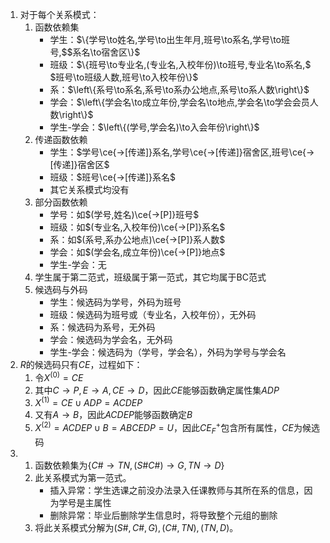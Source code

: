 1. 对于每个关系模式：
	1. 函数依赖集
		- 学生：$\{学号\to姓名,学号\to出生年月,班号\to系名,学号\to班号,$$系名\to宿舍区\}$
		- 班级：$\{班号\to专业名,(专业名,入校年份)\to班号,专业名\to系名,$ $班号\to班级人数,班号\to入校年份\}$
		- 系：$\left\{系号\to系名,系号\to系办公地点,系号\to系人数\right\}$
		- 学会：$\left\{学会名\to成立年份,学会名\to地点,学会名\to学会会员人数\right\}$
		- 学生-学会：$\left\{(学号,学会名)\to入会年份\right\}$
	1. 传递函数依赖
		- 学生：$学号\ce{->[传递]}系名,学号\ce{->[传递]}宿舍区,班号\ce{->[传递]}宿舍区$
		- 班级：$班号\ce{->[传递]}系名$
		- 其它关系模式均没有
	1. 部分函数依赖
		- 学号：如$(学号,姓名)\ce{->[P]}班号$
		- 班级：如$(专业名,入校年份)\ce{->[P]}系名$
		- 系：如$(系号,系办公地点)\ce{->[P]}系人数$
		- 学会：如$(学会名,成立年份)\ce{->[P]}地点$
		- 学生-学会：无
	1. 学生属于第二范式，班级属于第一范式，其它均属于BC范式
	2. 候选码与外码
		- 学生：候选码为学号，外码为班号
		- 班级：候选码为班号或（专业名，入校年份），无外码
		- 系：候选码为系号，无外码
		- 学会：候选码为学会名，无外码
		- 学生-学会：候选码为（学号，学会名），外码为学号与学会名
1. $R$的候选码只有$CE$，过程如下：
	1. 令$X^{(0)}=CE$
	2. 其中$C\to P,E\to A,CE\to D$，因此$CE$能够函数确定属性集$ADP$
	3. $X^{(1)}=CE\cup ADP=ACDEP$
	4. 又有$A\to B$，因此$ACDEP$能够函数确定$B$
	5. $X^{(2)}=ACDEP\cup B=ABCEDP=U$，因此$CE_{F}^{+}$包含所有属性，$CE$为候选码
2. 
	1. 函数依赖集为$\left\{C\#\to TN,(S\#C\#)\to G,TN\to D\right\}$
	2. 此关系模式为第一范式。
		- 插入异常：学生选课之前没办法录入任课教师与其所在系的信息，因为学号是主属性
		- 删除异常：毕业后删除学生信息时，将导致整个元组的删除
	1. 将此关系模式分解为$(S\#,C\#,G),(C\#,TN),(TN,D)$。